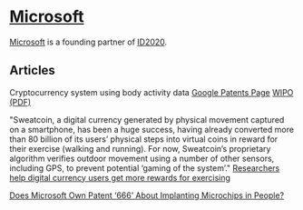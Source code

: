 <div class="menu-data" data-parent="#pages/blog/cv19/artificial"/>

# [Microsoft](https://en.wikipedia.org/wiki/Microsoft)

[Microsoft](https://en.wikipedia.org/wiki/Microsoft) 
is a founding partner of [ID2020](#pages/blog/cv19/id2020).


## Articles

Cryptocurrency system using body activity data
[Google Patents Page](https://patents.google.com/patent/WO2020060606A1/en?oq=WO2020060606+)
[WIPO](https://patentscope.wipo.int/search/en/detail.jsf?docId=WO2020060606&tab=PCTBIBLIO)
[(PDF)](https://patentimages.storage.googleapis.com/58/f5/bf/bf453d0035610f/WO2020060606A1.pdf)


"Sweatcoin, a digital currency generated by physical movement captured on a smartphone, has been a huge success, having already converted more than 80 billion of its users’ physical steps into virtual coins in reward for their exercise (walking and running). For now, Sweatcoin’s proprietary algorithm verifies outdoor movement using a number of other sensors, including GPS, to prevent potential ‘gaming of the system’."
[Researchers help digital currency users get more rewards for exercising](https://warwick.ac.uk/newsandevents/pressreleases/researchers_help_digital/)


[Does Microsoft Own Patent ‘666’ About Implanting Microchips in People?](https://www.snopes.com/fact-check/microsoft-own-patent-666/)
